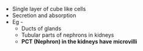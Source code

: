 
- Single layer of cube like cells 
- Secretion and absorption
- Eg - 
	-  Ducts of glands 
	- Tubular parts of nephrons in kidneys
	- **PCT (Nephron) in the kidneys have microvilli** 